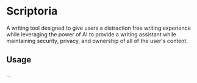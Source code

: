 # Scriptoria
A writing tool designed to give users a distraction free writing experience while leveraging the power of AI to provide
a writing assistant while maintaining security, privacy, and ownership of all of the user's content.

## Usage
...
